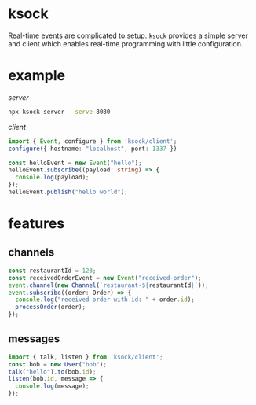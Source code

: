# ksock

Real-time events are complicated to setup. `ksock` provides a simple server and client which enables real-time programming with little configuration.

# example

*server*
```bash
npx ksock-server --serve 8080
```

*client*
```typescript
import { Event, configure } from 'ksock/client';
configure({ hostname: "localhost", port: 1337 })

const helloEvent = new Event("hello");
helloEvent.subscribe((payload: string) => {
  console.log(payload);
});
helloEvent.publish("hello world");
```

# features

## channels

```typescript
const restaurantId = 123;
const receivedOrderEvent = new Event("received-order");
event.channel(new Channel(`restaurant-${restaurantId}`));
event.subscribe((order: Order) => {
  console.log("received order with id: " + order.id);
  processOrder(order);
});
```

## messages

```typescript
import { talk, listen } from 'ksock/client';
const bob = new User("bob");
talk("hello").to(bob.id);
listen(bob.id, message => {
  console.log(message);
});
```


